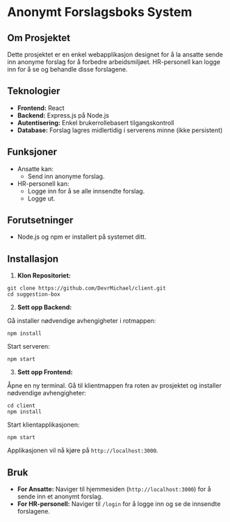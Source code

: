 # Anonymt Forslagsboks System

## Om Prosjektet

Dette prosjektet er en enkel webapplikasjon designet for å la ansatte sende inn anonyme forslag for å forbedre arbeidsmiljøet. HR-personell kan logge inn for å se og behandle disse forslagene.

## Teknologier

- **Frontend:** React
- **Backend:** Express.js på Node.js
- **Autentisering:** Enkel brukerrollebasert tilgangskontroll
- **Database:** Forslag lagres midlertidig i serverens minne (ikke persistent)

## Funksjoner

- Ansatte kan:
  - Send inn anonyme forslag.
- HR-personell kan:
  - Logge inn for å se alle innsendte forslag.
  - Logge ut.

## Forutsetninger

- Node.js og npm er installert på systemet ditt.

## Installasjon

1. **Klon Repositoriet:**
```
git clone https://github.com/DevrMichael/client.git
cd suggestion-box
```

2. **Sett opp Backend:**

Gå installer nødvendige avhengigheter i rotmappen:
```
npm install
```

Start serveren:
```
npm start
```

3. **Sett opp Frontend:**

Åpne en ny terminal. Gå til klientmappen fra roten av prosjektet og installer nødvendige avhengigheter:
```
cd client
npm install
```

Start klientapplikasjonen:
```
npm start
```

Applikasjonen vil nå kjøre på `http://localhost:3000`.

## Bruk

- **For Ansatte:** Naviger til hjemmesiden (`http://localhost:3000`) for å sende inn et anonymt forslag.
- **For HR-personell:** Naviger til `/login` for å logge inn og se de innsendte forslagene.
